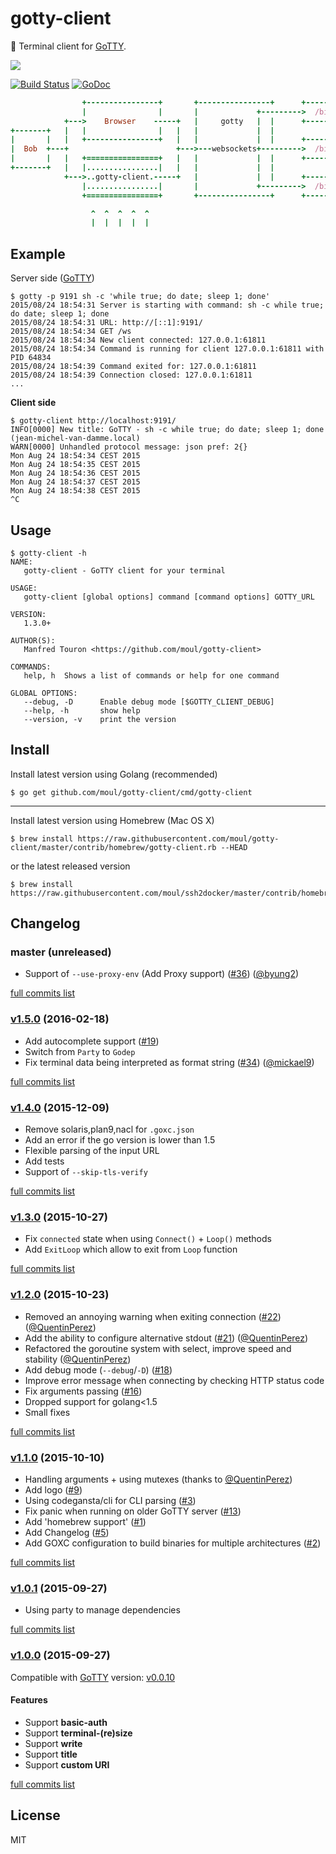 # gotty-client
:wrench: Terminal client for [GoTTY](https://github.com/yudai/gotty).

![](https://raw.githubusercontent.com/moul/gotty-client/master/resources/gotty-client.png)

[![Build Status](https://travis-ci.org/moul/gotty-client.svg?branch=master)](https://travis-ci.org/moul/gotty-client)
[![GoDoc](https://godoc.org/github.com/moul/gotty-client?status.svg)](https://godoc.org/github.com/moul/gotty-client)

```ruby
                +----------------+       +----------------+      +-------------+
                |                |       |             +--------->  /bin/bash  |
            +--->    Browser    -----+   |     gotty   |  |      +-------------+
+-------+   |   |                |   |   |             |  |
|       |   |   +----------------+   |   |             |  |      +-------------+
|  Bob  +---+                        +--->---websockets+--------->  /bin/bash  |
|       |   |   +================+   |   |             |  |      +-------------+
+-------+   |   |................|   |   |             |  |
            +--->..gotty-client.-----+   |             |  |      +-------------+
                |................|       |             +--------->  /bin/bash  |
                +================+       +----------------+      +-------------+

                  ^  ^  ^  ^  ^
                  |  |  |  |  |
```

## Example

Server side ([GoTTY](https://github.com/yudai/gotty))

```console
$ gotty -p 9191 sh -c 'while true; do date; sleep 1; done'
2015/08/24 18:54:31 Server is starting with command: sh -c while true; do date; sleep 1; done
2015/08/24 18:54:31 URL: http://[::1]:9191/
2015/08/24 18:54:34 GET /ws
2015/08/24 18:54:34 New client connected: 127.0.0.1:61811
2015/08/24 18:54:34 Command is running for client 127.0.0.1:61811 with PID 64834
2015/08/24 18:54:39 Command exited for: 127.0.0.1:61811
2015/08/24 18:54:39 Connection closed: 127.0.0.1:61811
...
```

**Client side**

```console
$ gotty-client http://localhost:9191/
INFO[0000] New title: GoTTY - sh -c while true; do date; sleep 1; done (jean-michel-van-damme.local)
WARN[0000] Unhandled protocol message: json pref: 2{}
Mon Aug 24 18:54:34 CEST 2015
Mon Aug 24 18:54:35 CEST 2015
Mon Aug 24 18:54:36 CEST 2015
Mon Aug 24 18:54:37 CEST 2015
Mon Aug 24 18:54:38 CEST 2015
^C
```

## Usage

```console
$ gotty-client -h
NAME:
   gotty-client - GoTTY client for your terminal

USAGE:
   gotty-client [global options] command [command options] GOTTY_URL

VERSION:
   1.3.0+

AUTHOR(S):
   Manfred Touron <https://github.com/moul/gotty-client>

COMMANDS:
   help, h	Shows a list of commands or help for one command

GLOBAL OPTIONS:
   --debug, -D		Enable debug mode [$GOTTY_CLIENT_DEBUG]
   --help, -h		show help
   --version, -v	print the version
```

## Install

Install latest version using Golang (recommended)

```console
$ go get github.com/moul/gotty-client/cmd/gotty-client
```

---

Install latest version using Homebrew (Mac OS X)

```console
$ brew install https://raw.githubusercontent.com/moul/gotty-client/master/contrib/homebrew/gotty-client.rb --HEAD
```

or the latest released version

```console
$ brew install https://raw.githubusercontent.com/moul/ssh2docker/master/contrib/homebrew/assh.rb
```

## Changelog

### master (unreleased)

* Support of `--use-proxy-env` (Add Proxy support) ([#36](https://github.com/moul/gotty-client/pull/36)) ([@byung2](https://github.com/byung2))

[full commits list](https://github.com/moul/gotty-client/compare/v1.5.0...master)

### [v1.5.0](https://github.com/moul/gotty-client/releases/tag/v1.5.0) (2016-02-18)

* Add autocomplete support ([#19](https://github.com/moul/gotty-client/issues/19))
* Switch from `Party` to `Godep`
* Fix terminal data being interpreted as format string ([#34](https://github.com/moul/gotty-client/pull/34)) ([@mickael9](https://github.com/mickael9))

[full commits list](https://github.com/moul/gotty-client/compare/v1.4.0...v1.5.0)

### [v1.4.0](https://github.com/moul/gotty-client/releases/tag/v1.4.0) (2015-12-09)

* Remove solaris,plan9,nacl for `.goxc.json`
* Add an error if the go version is lower than 1.5
* Flexible parsing of the input URL
* Add tests
* Support of `--skip-tls-verify`

[full commits list](https://github.com/moul/gotty-client/compare/v1.3.0...v1.4.0)

### [v1.3.0](https://github.com/moul/gotty-client/releases/tag/v1.3.0) (2015-10-27)

* Fix `connected` state when using `Connect()` + `Loop()` methods
* Add `ExitLoop` which allow to exit from `Loop` function

[full commits list](https://github.com/moul/gotty-client/compare/v1.2.0...v1.3.0)

### [v1.2.0](https://github.com/moul/gotty-client/releases/tag/v1.2.0) (2015-10-23)

* Removed an annoying warning when exiting connection ([#22](https://github.com/moul/gotty-client/issues/22)) ([@QuentinPerez](https://github.com/QuentinPerez))
* Add the ability to configure alternative stdout ([#21](https://github.com/moul/gotty-client/issues/21)) ([@QuentinPerez](https://github.com/QuentinPerez))
* Refactored the goroutine system with select, improve speed and stability ([@QuentinPerez](https://github.com/QuentinPerez))
* Add debug mode (`--debug`/`-D`) ([#18](https://github.com/moul/gotty-client/issues/18))
* Improve error message when connecting by checking HTTP status code
* Fix arguments passing ([#16](https://github.com/moul/gotty-client/issues/16))
* Dropped support for golang<1.5
* Small fixes

[full commits list](https://github.com/moul/gotty-client/compare/v1.1.0...v1.2.0)

### [v1.1.0](https://github.com/moul/gotty-client/releases/tag/v1.1.0) (2015-10-10)

* Handling arguments + using mutexes (thanks to [@QuentinPerez](https://github.com/QuentinPerez))
* Add logo ([#9](https://github.com/moul/gotty-client/issues/9))
* Using codegansta/cli for CLI parsing ([#3](https://github.com/moul/gotty-client/issues/3))
* Fix panic when running on older GoTTY server ([#13](https://github.com/moul/gotty-client/issues/13))
* Add 'homebrew support' ([#1](https://github.com/moul/gotty-client/issues/1))
* Add Changelog ([#5](https://github.com/moul/gotty-client/issues/5))
* Add GOXC configuration to build binaries for multiple architectures ([#2](https://github.com/moul/gotty-client/issues/2))

[full commits list](https://github.com/moul/gotty-client/compare/v1.0.1...v1.1.0)

### [v1.0.1](https://github.com/moul/gotty-client/releases/tag/v1.0.1) (2015-09-27)

* Using party to manage dependencies

[full commits list](https://github.com/moul/gotty-client/compare/v1.0.0...v1.0.1)

### [v1.0.0](https://github.com/moul/gotty-client/releases/tag/v1.0.0) (2015-09-27)

Compatible with [GoTTY](https://github.com/yudai/gotty) version: [v0.0.10](https://github.com/yudai/gotty/releases/tag/v0.0.10)

#### Features

* Support **basic-auth**
* Support **terminal-(re)size**
* Support **write**
* Support **title**
* Support **custom URI**

[full commits list](https://github.com/moul/gotty-client/compare/cf0c1146c7ce20fe0bd65764c13253bc575cd43a...v1.0.0)

## License

MIT
